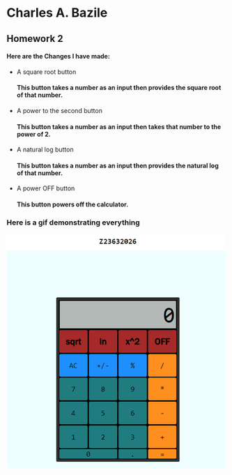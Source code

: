 

# Charles A. Bazile

## Homework 2

#### Here are the Changes I have made:

* A square root button
  #### This button takes a number as an input then provides the square root of that number.
* A power to the second button
  #### This button takes a number as an input then takes that number to the power of 2.
* A natural log button
  #### This button takes a number as an input then provides the natural log of that number.
* A power OFF button
  #### This button powers off the calculator.

### Here is a gif demonstrating everything
![](https://github.com/cop4808-spring-2023-fullstack-web/cop4808-git-and-github-fundamentals-cbazile2021/blob/main/CharlesBazile_CalcyaLater.gif)
